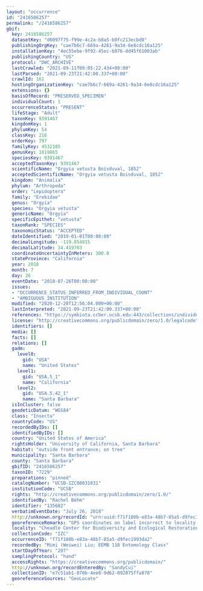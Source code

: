 ```yaml
---
layout: "occurrence"
id: "2416586257"
permalink: "/2416586257"
gbif:
  key: 2416586257
  datasetKey: "d6097f75-f99e-4c2a-b8a5-b0fc213ecbd0"
  publishingOrgKey: "cae7b6c7-669a-4261-9a34-6e8cdc16a125"
  installationKey: "4ec55ebe-9f92-45ec-b076-dd45f61003ab"
  publishingCountry: "US"
  protocol: "DWC_ARCHIVE"
  lastCrawled: "2021-09-11T09:05:22.434+00:00"
  lastParsed: "2021-09-23T21:42:00.337+00:00"
  crawlId: 161
  hostingOrganizationKey: "cae7b6c7-669a-4261-9a34-6e8cdc16a125"
  extensions: {}
  basisOfRecord: "PRESERVED_SPECIMEN"
  individualCount: 1
  occurrenceStatus: "PRESENT"
  lifeStage: "Adult"
  taxonKey: 9391467
  kingdomKey: 1
  phylumKey: 54
  classKey: 216
  orderKey: 797
  familyKey: 4532185
  genusKey: 1819865
  speciesKey: 9391467
  acceptedTaxonKey: 9391467
  scientificName: "Orgyia vetusta Boisduval, 1852"
  acceptedScientificName: "Orgyia vetusta Boisduval, 1852"
  kingdom: "Animalia"
  phylum: "Arthropoda"
  order: "Lepidoptera"
  family: "Erebidae"
  genus: "Orgyia"
  species: "Orgyia vetusta"
  genericName: "Orgyia"
  specificEpithet: "vetusta"
  taxonRank: "SPECIES"
  taxonomicStatus: "ACCEPTED"
  dateIdentified: "2019-01-01T00:00:00"
  decimalLongitude: -119.854815
  decimalLatitude: 34.419703
  coordinateUncertaintyInMeters: 300.0
  stateProvince: "California"
  year: 2018
  month: 7
  day: 26
  eventDate: "2018-07-26T00:00:00"
  issues:
  - "OCCURRENCE_STATUS_INFERRED_FROM_INDIVIDUAL_COUNT"
  - "AMBIGUOUS_INSTITUTION"
  modified: "2020-12-28T12:56:04.000+00:00"
  lastInterpreted: "2021-09-23T21:42:00.337+00:00"
  references: "https://symbiota.ccber.ucsb.edu:443/collections/individual/index.php?occid=135682"
  license: "http://creativecommons.org/publicdomain/zero/1.0/legalcode"
  identifiers: []
  media: []
  facts: []
  relations: []
  gadm:
    level0:
      gid: "USA"
      name: "United States"
    level1:
      gid: "USA.5_1"
      name: "California"
    level2:
      gid: "USA.5.42_1"
      name: "Santa Barbara"
  isInCluster: false
  geodeticDatum: "WGS84"
  class: "Insecta"
  countryCode: "US"
  recordedByIDs: []
  identifiedByIDs: []
  country: "United States of America"
  rightsHolder: "University of California, Santa Barbara"
  habitat: "outside front entrance; on tree"
  municipality: "Santa Barbara"
  county: "Santa Barbara"
  gbifID: "2416586257"
  taxonID: "7229"
  preparations: "pinned"
  catalogNumber: "UCSB-IZC00031031"
  institutionCode: "UCSB"
  rights: "http://creativecommons.org/publicdomain/zero/1.0/"
  identifiedBy: "Rachel Behm"
  identifier: "135682"
  verbatimEventDate: "July 26, 2018"
  http://unknown.org/recordId: "urn:uuid:f71f180b-e83a-48b7-85a5-d9fec1993da2"
  georeferenceRemarks: "GPS coordinates on label incorrect to locality, per collector"
  locality: "Cheadle Center for Biodiversity and Ecological Restoration"
  collectionCode: "IZC"
  occurrenceID: "f71f180b-e83a-48b7-85a5-d9fec1993da2"
  recordedBy: "Mimi (Weiwei) Liu; EEMB 118 Entomology Class"
  startDayOfYear: "207"
  samplingProtocol: "hand"
  accessRights: "https://creativecommons.org/publicdomain/"
  http://unknown.org/recordEnteredBy: "SandyCui"
  collectionID: "e7c51ab1-870b-4ee8-9d62-092875ffa870"
  georeferenceSources: "GeoLocate"
---
```


